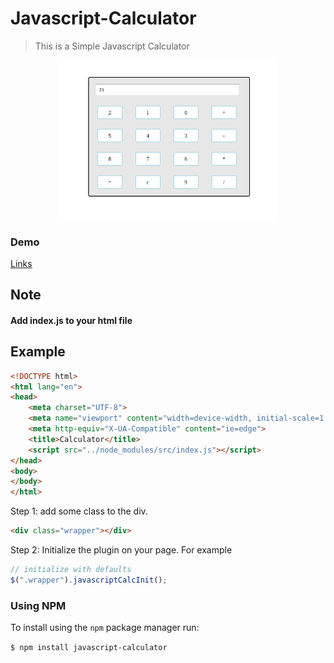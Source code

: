 # Javascript-Calculator
> This is a Simple Javascript Calculator
<p align="center">
  <img src="./src/images/calc.png" width="350" title="Calculator">
</p>

### Demo
[Links](https://js-calculator.now.sh/)

## Note
#### Add index.js to your html file

## Example
```html
<!DOCTYPE html>
<html lang="en">
<head>
    <meta charset="UTF-8">
    <meta name="viewport" content="width=device-width, initial-scale=1.0">
    <meta http-equiv="X-UA-Compatible" content="ie=edge">
    <title>Calculator</title>
    <script src="../node_modules/src/index.js"></script>
</head>
<body>
</body>
</html>
```


Step 1: add some class to the div.

```html
<div class="wrapper"></div>
```

Step 2: Initialize the plugin on your page. For example

```javascript
// initialize with defaults
$(".wrapper").javascriptCalcInit();
```
### Using NPM
To install using the `npm` package manager run:

`$ npm install javascript-calculator`